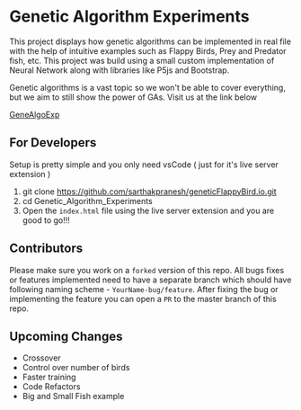 # Genetic Algorithm Experiments

This project displays how genetic algorithms can be implemented in real file with the help of intuitive examples such as Flappy Birds, Prey and Predator fish, etc. This project was build using a small custom implementation of Neural Network along with libraries like P5js and Bootstrap.

Genetic algorithms is a vast topic so we won't be able to cover everything, but we aim to still show the power of GAs. Visit us at the link below

[GeneAlgoExp](https://genealgoexp.vercel.app/)

## For Developers
Setup is pretty simple and you only need vsCode ( just for it's live server extension )
1. git clone https://github.com/sarthakpranesh/geneticFlappyBird.io.git
2. cd Genetic_Algorithm_Experiments
3. Open the `index.html` file using the live server extension and you are good to go!!!

## Contributors
Please make sure you work on a `forked` version of this repo. All bugs fixes or features implemented need to have a separate branch which should have following naming scheme - `YourName-bug/feature`. After fixing the bug or implementing the feature you can open a `PR` to the master branch of this repo.

## Upcoming Changes
- Crossover
- Control over number of birds
- Faster training
- Code Refactors
- Big and Small Fish example
